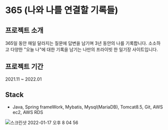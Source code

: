 # 365 (나와 나를 연결할 기록들)

## 프로젝트 소개
365일 동안 매일 달라지는 질문에 답변을 남기며 3년 동안의 나를 기록합니다.
소소하고 다양한 "오늘 나"에 대한 기록을 남기는 나만의 프라이빗 한 일기장 사이트입니다.

## 프로젝트 기간
2021.11 ~ 2022.01

## Stack
- Java, Spring frameWork, Mybatis, Mysql(MariaDB), Tomcat8.5, Git, AWS ec2, AWS RDS


![스크린샷 2022-01-17 오후 8 04 56](https://user-images.githubusercontent.com/73099980/149758596-9959e13b-93cc-4daa-a39e-a1d7b6e208e9.png)
